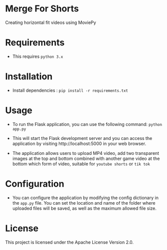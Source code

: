 # Merge For Shorts
Creating horizontal fit videos using MoviePy 

# Requirements
- This requires `python 3.x`

# Installation
 - Install  dependencies :  `pip install -r requirements.txt`

# Usage
- To run the Flask application, you can use the following command:
``` python app.py ```

- This will start the Flask development server and you can access the application by visiting http://localhost:5000 in your web browser.

- The application allows users to upload MP4 video, add two transparent images at the top and bottom combined with another game video at the bottom which form of video, suitable for `youtube shorts` or `tik tok`

# Configuration

- You can configure the application by modifying the config dictionary in the `app.py` file. You can set the location and name of the folder where uploaded files will be saved, as well as the maximum allowed file size.


# License
This project is licensed under the Apache License Version 2.0.



